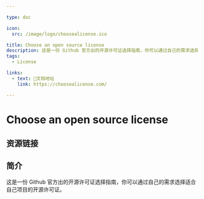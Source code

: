 ```yaml
---

type: doc

icon:
  src: /image/logo/choosealicense.ico

title: Choose an open source license
description: 这是一份 Github 官方出的开源许可证选择指南，你可以通过自己的需求选择适合自己项目的开源许可证。
tags:
  - License

links:
  - text: 📖文档地址
    link: https://choosealicense.com/

---
```


<ShowLogo />

# Choose an open source license

<ShowTags />

<ShowBreadcrumb />

## 资源链接

<ShowLinks />

## 简介

这是一份 Github 官方出的开源许可证选择指南，你可以通过自己的需求选择适合自己项目的开源许可证。
